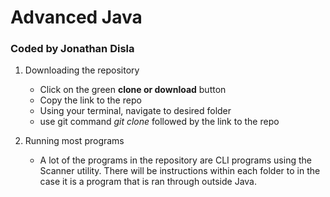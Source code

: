 # Advanced Java

### Coded by Jonathan Disla

1. Downloading the repository

   - Click on the green **clone or download** button
   - Copy the link to the repo
   - Using your terminal, navigate to desired folder
   - use git command _git clone_ followed by the link to the repo

2. Running most programs

   - A lot of the programs in the repository are CLI programs using the Scanner utility. There will be instructions within each folder to in the case it is a program that is ran through outside Java.
